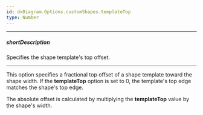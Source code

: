 ```yaml
---
id: dxDiagram.Options.customShapes.templateTop
type: Number
---
```

---
##### shortDescription
Specifies the shape template's top offset.

---
This option specifies a fractional top offset of a shape template toward the shape width. If the **templateTop** option is set to 0, the template's top edge matches the shape's top edge.

The absolute offset is calculated by multiplying the **templateTop** value by the shape's width.